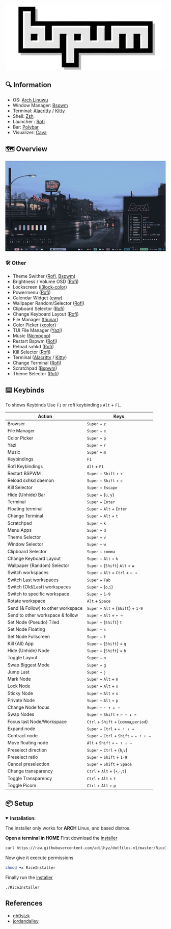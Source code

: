 <!-- # 🍚 dotfiles v1 -->
![img](preview/bspwm.png)

## 🔍 Information

- OS: [Arch Linuwu](https://archlinux.org)
- Window Manager: [Bspwm](https://github.com/baskerville/bspwm)
- Terminal: [Alacritty](https://github.com/alacritty/alacritty) / [Kitty](https://sw.kovidgoyal.net/kitty/binary/)
- Shell: [Zsh](https://zsh.org)
- Launcher : [Rofi](https://github.com/davatorium/rofi)
- Bar: [Polybar](https://github.com/polybar/polybar)
- Visualizer: [Cava](https://github.com/karlstav/cava)

## 🗺 Overview

![counter](preview/z.gif)

### 🛠 Other

- Theme Swither ([Rofi](https://github.com/davatorium/rofi), [Bspwm](https://github.com/baskerville/bspwm))
- Brightness / Volume OSD ([Rofi](https://github.com/davatorium/rofi))
- Lockscreen ([i3lock-color](https://github.com/Raymo111/i3lock-color))
- Powermenu ([Rofi](https://github.com/davatorium/rofi))
- Calendar Widget ([eww](https://github.com/elkowar/eww))
- Wallpaper Random/Selector ([Rofi](https://github.com/davatorium/rofi))
- Clipboard Selector ([Rofi](https://github.com/davatorium/rofi))
- Change Keyboard Layout ([Rofi](https://github.com/davatorium/rofi))
- File Manager ([thunar](https://docs.xfce.org/xfce/thunar/start))
- Color Picker ([xcolor](https://github.com/Soft/xcolor))
- TUI File Manager ([Yazi](https://github.com/sxyazi/yazi))
- Music ([Ncmpcpp](https://github.com/ncmpcpp/ncmpcpp))
- Restart Bspwm ([Rofi](https://github.com/davatorium/rofi))
- Reload sxhkd ([Rofi](https://github.com/davatorium/rofi))
- Kill Selector ([Rofi](https://github.com/davatorium/rofi))
- Terminal ([Alacritty](https://github.com/alacritty/alacritty) / [Kitty](https://sw.kovidgoyal.net/kitty/binary/))
- Change Terminal ([Rofi](https://github.com/davatorium/rofi))
- Scratchpad ([Bspwm](https://github.com/baskerville/bspwm))
- Theme Selector ([Rofi](https://github.com/davatorium/rofi))

## ⌨️ Keybinds

To shows Keybinds Use `F1` or rofi keybindings `Alt` + `F1`.

|             **Action**             |               **Keys**                |
|------------------------------------|---------------------------------------|
| Browser                            | `Super` + `z`                         |
| File Manager                       | `Super` + `e`                         |
| Color Picker                       | `Super` + `p`                         |
| Yazi                               | `Super` + `r`                         |
| Music                              | `Super` + `m`                         |
| Keybindings                        | `F1`                                  |
| Rofi Keybindings                   | `Alt` + `F1`                          |
| Restart BSPWM                      | `Super` + `Shift` + `r`               |
| Reload sxhkd daemon                | `Super` + `Shift` + `s`               |
| Kill Selector                      | `Super` + `Escape`                    |
| Hide {Unhide} Bar                  | `Super` + {`u`,  `y`}                 |
| Terminal                           | `Super` + `Enter`                     |
| Floating terminal                  | `Super` + `Alt` + `Enter`             |
| Change Terminal                    | `Super` + `Alt` + `t`                 |
| Scratchpad                         | `Super` + `k`                         |
| Menu Apps                          | `Super` + `d`                         |
| Theme Selector                     | `Super` + `v`                         |
| Window Selector                    | `Super` + `w`                         |
| Clipboard Selector                 | `Super` + `comma`                     |
| Change Keyboard Layout             | `Super` + `Alt` + `k`                 |
| Wallpaper {Random} Selector        | `Super` + {`Shift`} `Alt` + `w`       |
| Switch workspaces                  | `Super` + `Alt` + `Ctrl` + `← →`      |
| Switch Last workspaces             | `Super` + `Tab`                       |
| Switch {Old/Last} workspaces       | `Super` + {`o`,`i`}                   |
| Switch to specific workspace       | `Super` + `1-9`                       |
| Rotate workspace                   | `Alt` + `Space`                       |
| Send (& Follow) to other workspace | `Super` + `Alt` + {`Shift`} + `1-9`   |
| Send to other workspace & follow   | `Super` + `Alt` + `← →`               |
| Set Node {Pseudo} Tiled            | `Super` + {`Shift`} `t`               |
| Set Node Floating                  | `Super` + `s`                         |
| Set Node Fullscreen                | `Super` + `f`                         |
| Kill {All} App                     | `Super` + {`Shift`} + `q`             |
| Hide {Unhide} Node                 | `Super` + {`Shift`} + `h`             |
| Toggle Layout                      | `Super` + `n`                         |
| Swap Biggest Mode                  | `Super` + `g`                         |
| Jump Last                          | `Super` + `j`                         |
| Mark Node                          | `Super` + `Alt` + `m`                 |
| Lock Node                          | `Super` + `Alt` + `x`                 |
| Sticky Node                        | `Super` + `Alt` + `s`                 |
| Private Node                       | `Super` + `Alt` + `p`                 |
| Change Node focus                  | `Super` + `← ↑ ↓ →`                   |
| Swap Nodes                         | `Super` + `Shift` + `← ↑ ↓ →`         |
| Focus last Node/Workspace          | `Ctrl` + `Shift` + {`comma`,`period`} |
| Expand node                        | `Super` + `Ctrl` + `← ↑ ↓ →`          |
| Contract node                      | `Super` + `Ctrl` + `Shift` + `← ↑ ↓ →`|
| Move floating node                 | `Alt` + `Shift` + `← ↑ ↓ →`           |
| Preselect direction                | `Super` + `Ctrl` + {`h`,`v`}          |
| Preselect ratio                    | `Super` + `Shift` + `1-9`             |
| Cancel preselection                | `Super` + `Shift` + `Space`           |
| Change transparency                | `Ctrl` + `Alt` + {`+`,`-`,`t`}        |
| Toggle Transparency                | `Ctrl` + `Alt` + `t`                  |
| Toggle Picom                       | `Ctrl` + `Alt` + `p`                  |


## 📦 Setup

<details open>
<summary><b>Installation:</b></summary>

The installer only works for **ARCH** Linux, and based distros.

<b>Open a terminal in HOME</b>
First download the [installer](RiceInstaller)
```sh
curl https://raw.githubusercontent.com/adilhyz/dotfiles-v1/master/RiceInstaller -o $HOME/RiceInstaller
```
Now give it execute permissions
```sh
chmod +x RiceInstaller
```
Finally run the [installer](RiceInstaller)
```sh
./RiceInstaller
```
</details>

## References
- [gh0stzk](https://github.com/gh0stzk/dotfiles)
- [jordandalley](https://github.com/jordandalley/yt-dlp-scripts)